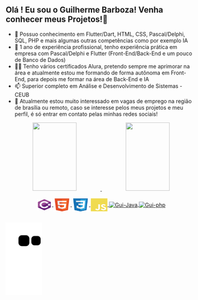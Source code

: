 ## Olá ! Eu sou o Guilherme Barboza! Venha conhecer meus Projetos!👋

- 🔭 Possuo conhecimento em Flutter/Dart, HTML, CSS, Pascal/Delphi, SQL, PHP e mais algumas outras competências como por exemplo IA
- 🚀 1 ano de experiência profissional, tenho experiência prática em empresa com Pascal/Delphi e Flutter (Front-End/Back-End e um pouco de Banco de Dados)
- 🧑‍💻 Tenho vários certificados Alura, pretendo sempre me aprimorar na área e atualmente estou me formando de forma autônoma em Front-End, para depois me formar na área de Back-End e IA
- 📫 Superior completo em Análise e Desenvolvimento de Sistemas - CEUB
- 🎃 Atualmente estou muito interessado em vagas de emprego na região de brasília ou remoto, caso se interesse pelos meus projetos e meu perfil, é só entrar em contato pelas minhas redes sociais!


<div align="center">
  <a href="https://github.com/guisbz">
  <img height="180em" width="48%" src="https://github-readme-stats.vercel.app/api?username=guisbz&show_icons=true&theme=dark&include_all_commits=true&count_private=true"/>
  <img height="180em" width="48%" src="https://github-readme-stats.vercel.app/api/top-langs/?username=guisbz&layout=compact&langs_count=7&theme=dark"/>
</div>

<div style="display: inline_block" align="center"><br>
  
  <img align="center" alt="Gui-Csharp" height="30" width="40" src="https://raw.githubusercontent.com/devicons/devicon/master/icons/csharp/csharp-original.svg"> 
  <img align="center" alt="Gui-HTML" height="35" width="45" src="https://raw.githubusercontent.com/devicons/devicon/master/icons/html5/html5-original.svg">
  <img align="center" alt="Gui-CSS" height="35" width="45" src="https://raw.githubusercontent.com/devicons/devicon/master/icons/css3/css3-original.svg">
  <img align="center" alt="Gui-Js" height="35" width="45" src="https://raw.githubusercontent.com/devicons/devicon/master/icons/javascript/javascript-plain.svg">
  <img align="center" alt="Gui-Java" height="30" width="40" src="https://cdn.jsdelivr.net/gh/devicons/devicon/icons/java/java-original.svg">
  <img align="center" alt="Gui-php" height="35" width="45" src="https://cdn.jsdelivr.net/gh/devicons/devicon/icons/php/php-original.svg" />

                  
  
##

</div>

![Snake animation](https://github.com/guisbz/guisbz/blob/output/github-contribution-grid-snake.svg)




